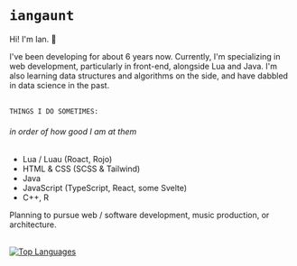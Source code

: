 # `iangaunt` 

Hi! I'm Ian. 👋

I've been developing for about 6 years now. Currently, I'm specializing in web development, particularly in front-end, alongside Lua and Java. I'm also learning data structures and algorithms on the side, and have dabbled in data science in the past. 

<br>`THINGS I DO SOMETIMES:` 
###### in order of how good I am at them
* Lua / Luau (Roact, Rojo)
* HTML & CSS (SCSS & Tailwind)
* Java 
* JavaScript (TypeScript, React, some Svelte)
* C++, R

Planning to pursue web / software development, music production, or architecture. 

<br>[![Top Languages](https://github-readme-stats.vercel.app/api/top-langs/?username=iangaunt&theme=github_dark&layout=compact&hide=css,objective-c+script,powershell,swift,c&langs_count=8)](https://github.com/anuraghazra/github-readme-stats)
